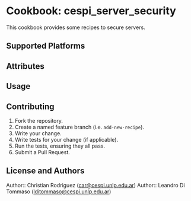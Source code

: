 # Cookbook: cespi_server_security

This cookbook provides some recipes to secure servers.

## Supported Platforms

## Attributes

## Usage

## Contributing

1. Fork the repository.
2. Create a named feature branch (i.e. `add-new-recipe`).
3. Write your change.
4. Write tests for your change (if applicable).
5. Run the tests, ensuring they all pass.
6. Submit a Pull Request.

## License and Authors

Author:: Christian Rodriguez (<car@cespi.unlp.edu.ar>)
Author:: Leandro Di Tommaso (<lditommaso@cespi.unlp.edu.ar>)
